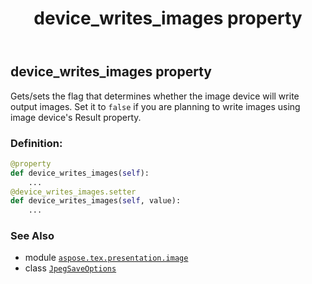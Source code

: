 ﻿---
title: device_writes_images property
second_title: Aspose.TeX for Python via .NET API References
description: 
type: docs
weight: 30
url: /python-net/aspose.tex.presentation.image/jpegsaveoptions/device_writes_images/
is_root: false
---

## device_writes_images property


Gets/sets the flag that determines whether the image device will write output images.
Set it to `false` if you are planning to write images using image device's
Result property.
### Definition:
```python
@property
def device_writes_images(self):
    ...
@device_writes_images.setter
def device_writes_images(self, value):
    ...
```

### See Also
* module [`aspose.tex.presentation.image`](../../)
* class [`JpegSaveOptions`](/tex/python-net/aspose.tex.presentation.image/jpegsaveoptions)
